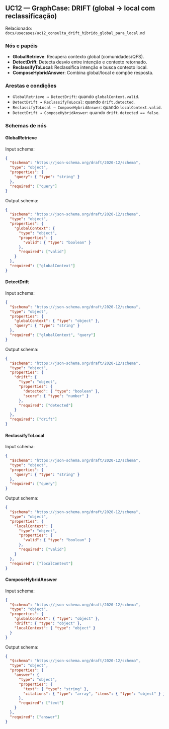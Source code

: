 ## UC12 — GraphCase: DRIFT (global → local com reclassificação)

Relacionado: `docs/usecases/uc12_consulta_drift_hibrido_global_para_local.md`

### Nós e papéis
- **GlobalRetrieve**: Recupera contexto global (comunidades/QFS).
- **DetectDrift**: Detecta desvio entre intenção e contexto retornado.
- **ReclassifyToLocal**: Reclassifica intenção e busca contexto local.
- **ComposeHybridAnswer**: Combina global/local e compõe resposta.

### Arestas e condições
- `GlobalRetrieve → DetectDrift`: quando `globalContext.valid`.
- `DetectDrift → ReclassifyToLocal`: quando `drift.detected`.
- `ReclassifyToLocal → ComposeHybridAnswer`: quando `localContext.valid`.
- `DetectDrift → ComposeHybridAnswer`: quando `drift.detected == false`.

### Schemas de nós

#### GlobalRetrieve
Input schema:
```json
{
  "$schema": "https://json-schema.org/draft/2020-12/schema",
  "type": "object",
  "properties": {
    "query": { "type": "string" }
  },
  "required": ["query"]
}
```
Output schema:
```json
{
  "$schema": "https://json-schema.org/draft/2020-12/schema",
  "type": "object",
  "properties": {
    "globalContext": {
      "type": "object",
      "properties": {
        "valid": { "type": "boolean" }
      },
      "required": ["valid"]
    }
  },
  "required": ["globalContext"]
}
```

#### DetectDrift
Input schema:
```json
{
  "$schema": "https://json-schema.org/draft/2020-12/schema",
  "type": "object",
  "properties": {
    "globalContext": { "type": "object" },
    "query": { "type": "string" }
  },
  "required": ["globalContext", "query"]
}
```
Output schema:
```json
{
  "$schema": "https://json-schema.org/draft/2020-12/schema",
  "type": "object",
  "properties": {
    "drift": {
      "type": "object",
      "properties": {
        "detected": { "type": "boolean" },
        "score": { "type": "number" }
      },
      "required": ["detected"]
    }
  },
  "required": ["drift"]
}
```

#### ReclassifyToLocal
Input schema:
```json
{
  "$schema": "https://json-schema.org/draft/2020-12/schema",
  "type": "object",
  "properties": {
    "query": { "type": "string" }
  },
  "required": ["query"]
}
```
Output schema:
```json
{
  "$schema": "https://json-schema.org/draft/2020-12/schema",
  "type": "object",
  "properties": {
    "localContext": {
      "type": "object",
      "properties": {
        "valid": { "type": "boolean" }
      },
      "required": ["valid"]
    }
  },
  "required": ["localContext"]
}
```

#### ComposeHybridAnswer
Input schema:
```json
{
  "$schema": "https://json-schema.org/draft/2020-12/schema",
  "type": "object",
  "properties": {
    "globalContext": { "type": "object" },
    "drift": { "type": "object" },
    "localContext": { "type": "object" }
  }
}
```
Output schema:
```json
{
  "$schema": "https://json-schema.org/draft/2020-12/schema",
  "type": "object",
  "properties": {
    "answer": {
      "type": "object",
      "properties": {
        "text": { "type": "string" },
        "citations": { "type": "array", "items": { "type": "object" } }
      },
      "required": ["text"]
    }
  },
  "required": ["answer"]
}
```


